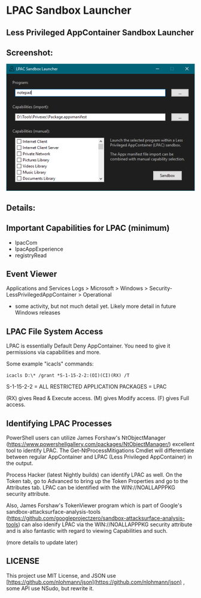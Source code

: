 # LPAC Sandbox Launcher
## Less Privileged AppContainer Sandbox Launcher


## Screenshot:
![](https://raw.githubusercontent.com/WildByDesign/Privexec/master/LPAC%20Launcher.png)


## Details:

## Important Capabilities for LPAC (minimum)

- lpacCom
- lpacAppExperience
- registryRead


## Event Viewer

Applications and Services Logs > Microsoft > Windows > Security-LessPrivilegedAppContainer > Operational

* some activity, but not much detail yet. Likely more detail in future Windows releases


## LPAC File System Access

LPAC is essentially Default Deny AppContainer.  You need to give it permissions via capabilities and more.

Some example "icacls" commands:

```
icacls D:\* /grant *S-1-15-2-2:(OI)(CI)(RX) /T
```

S-1-15-2-2 = ALL RESTRICTED APPLICATION PACKAGES = LPAC

(RX) gives Read & Execute access.
(M) gives Modify access.
(F) gives Full access.


## Identifying LPAC Processes

PowerShell users can utilize James Forshaw's NtObjectManager (https://www.powershellgallery.com/packages/NtObjectManager/) excellent tool to identify LPAC. The Get-NtProcessMitigations Cmdlet will differentiate between regular AppContainer and LPAC (Less Privileged AppContainer) in the output.

Process Hacker (latest Nightly builds) can identify LPAC as well. On the Token tab, go to Advanced to bring up the Token Properties and go to the Attributes tab. LPAC can be identified with the WIN://NOALLAPPPKG security attribute.

Also, James Forshaw's TokenViewer program which is part of Google's sandbox-attacksurface-analysis-tools (https://github.com/googleprojectzero/sandbox-attacksurface-analysis-tools) can also idenify LPAC via the WIN://NOALLAPPPKG security attribute and is also fantastic with regard to viewing Capabilities and such.


(more details to update later)


## LICENSE

This project use MIT License, and JSON use [https://github.com/nlohmann/json](https://github.com/nlohmann/json) , some API use NSudo, but rewrite it.
